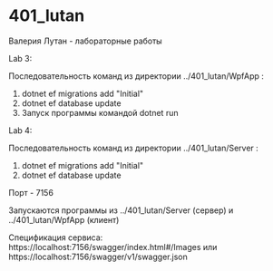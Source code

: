 # 401_lutan
Валерия Лутан - лабораторные работы


Lab 3:

Последовательность команд из директории ../401_lutan/WpfApp :
1. dotnet ef migrations add "Initial"
2. dotnet ef database update
3. Запуск программы командой dotnet run

Lab 4:

Последовательность команд из директории ../401_lutan/Server :

1. dotnet ef migrations add "Initial"
2. dotnet ef database update

Порт - 7156

Запускаются программы из ../401_lutan/Server (сервер) и ../401_lutan/WpfApp (клиент)

Спецификация сервиса: 
https://localhost:7156/swagger/index.html#/Images
или
https://localhost:7156/swagger/v1/swagger.json
